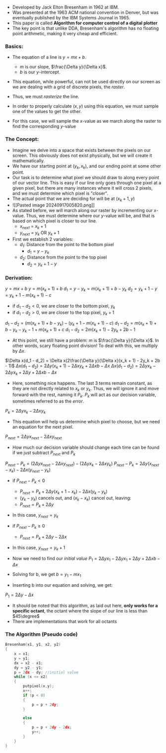 - Developed by Jack Elton Bresenham in 1962 at IBM.
- Was presented at the 1963 ACM national convention in Denver, but was eventually published by the IBM Systems Journal in 1965.
- This paper is called **Algorithm for computer control of a digital plotter**
- The key point is that unlike DDA, Bresenham's algorithm has no floating point arithmetic, making it very cheap and efficient. 

### Basics:
- The equation of a line is $y = mx + b$.
	- $m$ is our slope, $\frac{\Delta y}{\Delta x}$.
	- $b$ is our $y$-intercept.
- This equation, while powerful, can not be used directly on our screen as we are dealing with a grid of discrete pixels, the *raster*.
- Thus, we must *rasterize* the line.

- In order to properly calculate $(x,y)$ using this equation, we must sample one of the values to get the other.
- For this case, we will sample the $x$-value as we march along the raster to find the corresponding $y$-value

### The Concept:
- Imagine we delve into a space that exists between the pixels on our screen. This obviously does not exist physically, but we will create it mathematically.
- We have our starting point at $(y_k, x_k)$, and our ending point at some other point.
- Our task is to determine what pixel we should draw to along every point of our vector line. This is easy if our line only goes through one pixel at a given pixel, but there are many instances where it will cross 2 pixels, and we must determine which pixel is "closer".
- The actual point that we are deciding for will be at $(x_k + 1, y)$
- ![[Pasted image 20240917005820.png]]
- As stated before, we will march along our raster by incrementing our $x$-value. Thus, we must determine where our $y$-value will be, and that is based on which pixel is closer to our line.
	- $x_{next}$ = $x_k + 1$
	- $y_{next}$ = $y_k$ OR $y_k + 1$
- First we establish 2 variables:
	- $d_1$: Distance from the point to the bottom pixel
		- $d_1 = y - y_k$
	- $d_2$: Distance from the point to the top pixel
		- $d_2 = y_k + 1 - y$
### Derivation:
$y = mx + b$
$y = m(x_k + 1) + b$
$d_1 = y - y_k = m(x_k + 1) + b - y_k$
$d_2 = y_k + 1 - y = y_k + 1 - m(x_k + 1) - c$

- if $d_1 - d_2 < 0$, we are closer to the bottom pixel, $y_k$
- if $d_1 - d_2 > 0$, we are closer to the top pixel, $y_k +1$

$d_1 - d_2 = (m(x_k + 1) + b - y_k) - (y_k + 1 - m(x_k + 1) - c)$
$d_1 - d_2 = m(x_k + 1) + b - y_k - y_k - 1 + m(x_k + 1) + c$
$d_1 - d_2 = 2m(x_k + 1) - 2y_k + 2b - 1$

- At this point, we still have a problem: $m$ is $\frac{\Delta y}{\Delta x}$. In other words, scary floating point division! To deal with this, we multiply by $\Delta x$.

$\Delta x(d_1 - d_2) = \Delta x(2\frac{\Delta y}{\Delta x}(x_k + 1) - 2y_k + 2b - 1)$
$\Delta x(d_1 - d_2) = 2\Delta y(x_k + 1) - 2\Delta xy_k + 2\Delta x b - \Delta x$
$\Delta x(d_1 - d_2) = 2\Delta yx_k - 2\Delta yx_k + 2\Delta y + 2\Delta x b - \Delta x$

- Here, something nice happens. The last 3 terms remain constant, as they are not directly related to $x_k$ or $y_k$. Thus, we will ignore it and move forward with the rest, naming it $P_k$. $P_k$ will act as our decision variable, sometimes referred to as the *error*.

$P_k = 2\Delta yx_k - 2\Delta xy_k$

- This equation will help us determine which pixel to choose, but we need an equation for the next pixel.

$P_{next} = 2\Delta yx_{next} - 2\Delta xy_{next}$

- How much our decision variable should change each time can be found if we just subtract $P_{next}$ and $P_k$

$P_{next} - P_k = (2\Delta yx_{next} - 2\Delta xy_{next}) - (2\Delta yx_k - 2\Delta xy_k)$
$P_{next} - P_k = 2\Delta y(x_{next} - x_k) - 2\Delta x(y_{next} - y_k)$

- if $P_{next} - P_k < 0$ 
	- $P_{next} = P_k + 2\Delta y (x_k + 1 - x_k) - 2\Delta x(y_k - y_k)$
	- $(y_k - y_k)$ cancels out, and $(x_k - x_k)$ cancel out, leaving:
	- $P_{next} = P_k + 2\Delta y$
- In this case, $y_{next} = y_k$

- if $P_{next} - P_k \geq 0$
	- $P_{next} = P_k + 2\Delta y - 2\Delta x$
- In this case, $y_{next} = y_k + 1$

- Now we need to find our *initial value*
$P_1 = 2\Delta yx_1 - 2\Delta yx_1 + 2\Delta y + 2\Delta x b - \Delta x$

- Solving for b, we get $b = y_1 - mx_1$
- Inserting b into our equation and solving, we get:

$P_1 = 2\Delta y - \Delta x$

- It should be noted that this algorithm, as laid out here, **only works for a specific octant**, the octant where the slope of our line is less than $45\degree$
- There are implementations that work for all octants


### The Algorithm (Pseudo code)

```c
Bresenham(x1, y1, x2, y2)
{
	x = x1;
	y = y1;
	dx = x2 - x1;
	dy = y2 - y1;
	p = 2dx - dy; //initial value
	while (x <= x2)
	{
		putpixel(x,y);
		x++;
		if (p < 0)
		{
			p = p + 2dy;			
		}

		else
		{
			p = p + 2dy - 2dx;
			y++;
		}
	}
}

```
